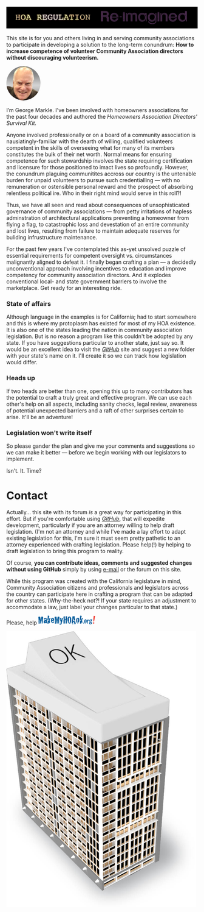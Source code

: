![image](images/website-intro-animation.gif)

This site is for you and others living in and serving community associations to participate in developing a solution to the long-term conundrum: **How to increase competence of volunteer Community Association directors without discouraging volunteerism.**

<img src="./images/George%20headshot%202019.jpg" class="imgCentered" alt="George" width="90px" style="border-radius: 50%;  margin:0px">
</div>

I’m George Markle. I've been involved with homeowners associations for the past four decades and authored the <em>Homeowners Association Directors' Survival Kit.</em>

Anyone involved professionally or on a board of a community association is nausiatingly-familiar with the dearth of willing, qualified volunteers competent in the skills of overseeing what for many of its members constitutes the bulk of their net worth. Normal means for ensuring competence for such stewardship involves the state requiring certification and licensure for those positioned to imact lives so profoundly. However, the conundrum plaguing communitites accross our country is the untenable burden for unpaid volunteers to pursue such credentialling — with no remuneration or ostensible personal reward and the prospect of absorbing relentless political ire. Who in their right mind would serve in this roll?!

Thus, we have all seen and read about consequences of unsophisticated governance of community associations — from petty irritations of hapless adminstration of architectural applications preventing a homeowner from flying a flag, to catastrophic loss and devestation of an entire community and lost lives, resulting from failure to maintain adequate reserves for buliding infrustructure maintenance.

For the past few years I've contemplated this as-yet unsolved puzzle of essential requirements for competent oversight vs. circumstances malignantly aligned to defeat it. I finally began crafting a plan — a decidedly unconventional approach involving incentives to education and improve competency for community association directors. And it explodes conventional local- and state government barriers to involve the marketplace. Get ready for an interesting ride.

<h3>State of affairs</h3>
Although language in the examples is for California; had to start somewhere and this is where my protoplasm has existed for most of my HOA existence. It is also one of the states leading the nation in community association legislation. But is no reason a program like this couldn't be adopted by any state. If you have suggestions particular to another state, just say so. It would be an excellent idea to visit the <a href="https://github.com/ProAccess/MakeMyHOAok"><em>GitHub</em></a> site and suggest a new folder with your state's name on it. I'll create it so we can track how legislation would differ.

<h3>Heads up</h3>
If two heads are better than one, opening this up to many contributors has the potential to craft a truly great and effective program. We can use each other's help on all aspects, including sanity checks, legal review, awareness of potential unexpected barriers and a raft of other surprises certain to arise. It'll be an adventure!

<h3>Legislation won't write itself</h3>
So please gander the plan and give me your comments and suggestions so we can make it better — before we begin working with our legislators to implement.

Isn't. It. Time?

Contact
=======

Actually... this site with its forum <em>is</em> a great way for participating in this effort. But if you're comfortable using <a href="https://github.com/ProAccess/MakeMyHOAok"><em>GitHub</em></a>, that will expedite development, particularly if you are an attorney willing to help draft legislation. (I'm not an attorney and while I've made a lay effort to adapt existing legislation for this, I'm sure it must seem pretty pathetic to an attorney experienced with crafting legislation. Please help(!) by helping to draft legislation to bring this program to reality.

Of course, <b>you can contribute ideas, comments and suggested changes without using GitHub</b> simply by using <a href="mailto: George%20Markle<george@proaccess.com>?subject=About%20the%20MakeMyHOAok%20project...">e-mail</a> or the forum on this site.

While this program was created with the California legislature in mind, Community Association citizens and professionals and legislators across the country can participate here in crafting a program that can be adapted for other states. (Why-the-heck not?! If your state requires an adjustment to accommodate a law, just label your changes particular to that state.)

Please, help 
<img src="./images/makemyhoaok%20logo.png" width="150">

<img src="./images/Switch%20building.jpg" width="500">
